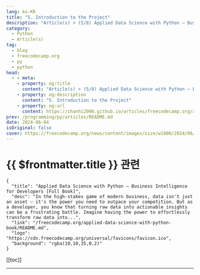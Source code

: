 ```yaml
---
lang: ko-KR
title: "5. Introduction to the Project"
description: "Article(s) > (5/8) Applied Data Science with Python – Business Intelligence for Developers [Full Book]"
category: 
  - Python
  - Article(s)
tag: 
  - blog
  - freecodecamp.org
  - py
  - python
head:
  - - meta:
    - property: og:title
      content: "Article(s) > (5/8) Applied Data Science with Python – Business Intelligence for Developers [Full Book]"
    - property: og:description
      content: "5. Introduction to the Project"
    - property: og:url
      content: https://chanhi2000.github.io/articles/freecodecamp.org/applied-data-science-with-python-book/5-introduction-to-the-project.html
prev: /programming/py/articles/README.md
date: 2024-06-04
isOriginal: false
cover: https://freecodecamp.org/news/content/images/size/w1000/2024/06/Applied-Data-Science-with-Python-Cover-Version-2--1-.png
---
```


# {{ $frontmatter.title }} 관련

```component VPCard
{
  "title": "Applied Data Science with Python – Business Intelligence for Developers [Full Book]",
  "desc": "In the high-stakes game of modern business, data isn't just an asset – it's the power you need to outpace your competition. But as a developer, you know that turning raw data into actionable insights can be a frustrating battle. Imagine having the power to effortlessly transform raw data into...",
  "link": "/freecodecamp.org/applied-data-science-with-python-book/README.md",
  "logo": "https://cdn.freecodecamp.org/universal/favicons/favicon.ico",
  "background": "rgba(10,10,35,0.2)"
}
```

[[toc]]

---

<SiteInfo
  name="Applied Data Science with Python – Business Intelligence for Developers [Full Book]"
  desc="In the high-stakes game of modern business, data isn't just an asset – it's the power you need to outpace your competition. But as a developer, you know that turning raw data into actionable insights can be a frustrating battle. Imagine having the power to effortlessly transform raw data into..."
  url="https://freecodecamp.org/news/applied-data-science-with-python-book/"
  logo="https://cdn.freecodecamp.org/universal/favicons/favicon.ico"
  preview="https://freecodecamp.org/news/content/images/size/w1000/2024/06/Applied-Data-Science-with-Python-Cover-Version-2--1-.png"/>

<!-- TODO: 작성 -->

<!-- 
If you're ready to launch a career in data analytics, data science, or software engineering, this project provides hands-on experience to accelerate your journey. 

Leveraging the SuperStore dataset, we'll perform a comprehensive analysis that equips you with techniques applicable across diverse industries. This project emphasizes customer segmentation while building a robust data analysis skillset.

---

## The Problem: Untapped Data Potential

The sheer volume of data available to modern organizations is staggering, yet many lack the expertise to transform this data into actionable insights. This leads to missed opportunities for revenue growth, customer acquisition, and operational efficiency.

80% to 90% of the world's data is unstructured (<a href="https://deep-talk.ai/blog-posts/80-of-the-worlds-data-is-unstructured">Source</a>). Only 27% of executives can say they have a substantial amount of the data being generated from their customers (<a href="https://images.forbes.com/forbesinsights/StudyPDFs/SAS-DataElevatesTheConsumerExperience-REPORT.pdf">Source</a>). The value of the data economy in the EU is predicted to increase to over €550 billion by 2025 (<a href="https://consultancy.uk/news/32191/europes-data-economies-worth-550-billion-by-2025">Source</a>).

---

## The Solution: Strategic Data Analysis with the SuperStore Dataset

In this project, we'll tackle this challenge head-on by conducting a comprehensive exploratory data analysis of the SuperStore dataset. Utilizing **Python** and **Pandas** within the **Google Colab** environment, we'll uncover hidden patterns, trends, and correlations that can inform strategic business decisions. Through this process, you'll learn to:

- **Segment Customers:**  Delve into customer demographics, purchase behavior, and geographic location to identify distinct customer groups and tailor marketing strategies accordingly.
<li>**Analyze Sales Trends:** Uncover seasonal fluctuations, identify top-selling products, and pinpoint areas for potential growth.
<li>**Unpack Geographic Insights:** Examine sales and customer distribution across different regions, identifying potential opportunities for expansion or optimization.
<li>**Assess Product Performance:** Evaluate the success of individual products and product categories, guiding inventory management, marketing efforts, and product development decisions.

---

## Beyond Analysis: Effective Communication

This project goes beyond analysis, teaching you to effectively communicate your findings to stakeholders. You'll learn to visualize data clearly, craft compelling narratives, and present actionable recommendations.

This project will serve as a guided exploration of the SuperStore dataset. By drawing on proven techniques, you'll gain the confidence to apply these skills to diverse data challenges.

We'll delve deeper than simple analysis, exploring customer segmentation's critical role within a broader data-driven strategy. You'll learn to communicate insights effectively for maximum impact.

This project will give you the hands-on experience and foundational tools you need to excel in data analyst, data scientist, and other data-driven roles. 

You'll need a few things before you get started:

- The analysis utilizes the "Superstore Sales Dataset" <a href="https://kaggle.com/datasets/rohitsahoo/sales-forecasting/data">available on Kaggle here</a>.
- For ease of use and to facilitate collaboration, a working copy of the analysis is <a href="https://colab.research.google.com/drive/1dOJO3X33GuDLvn_eb-oFEgbgAofTpwjA?usp=sharing">accessible via Google Colab here</a>.

---

## 5.1 Introduction to the Project

As a developer, you know the power of data. But have you ever harnessed that power to drive real-world business outcomes? The Superstore Analytics Project is your opportunity to do just that. This chapter will help you:

- **Become a Customer Insights Strategist:** Uncover the hidden motivations behind customer behavior. Using Python libraries like Pandas and Scikit-learn, you'll segment customers into actionable groups and identify opportunities for personalized marketing that truly resonates.
- **Pioneer New Markets and Optimize Supply Chains:** Spatial analysis isn't just for maps – it's a powerful tool for identifying high-potential markets and streamlining logistics. Leverage libraries like Folium and NumPy to visualize data and guide strategic expansion decisions.
- **Drive Revenue with High-Value Customer Retention:** The Pareto principle applies to customers too: a small percentage drive a large portion of revenue. Identify these VIPs through data analysis, then develop tailored strategies to maximize their lifetime value.
- **Master the Art of Product Profitability Analysis:** Pandas and Matplotlib/Seaborn will be your allies as you dive into product sales data. Unearth top performers, uncover emerging trends, and make data-driven recommendations to optimize inventory and boost profitability.
- **Elevate Store Performance through Location Intelligence:** GeoPandas and Plotly are your tools for unlocking insights hidden in store location data. Identify underperforming stores, benchmark against high performers, and make targeted recommendations for improvement.
- **Transform Operations through Data-Driven Optimization:** Every step in the customer journey leaves a data trail. Analyze it to identify bottlenecks, streamline processes, and create a frictionless customer experience. Your mastery of Pandas, Seaborn, and network analysis will make you an invaluable asset.

Now let's dive in.

---

## The Superstore Sales Dataset: A Resource for Retail Analysis and Forecasting

This comprehensive dataset offers four years of detailed sales records from a global superstore. It provides a valuable foundation for us to understand customer behavior, optimize operations, and accurately predict future trends.

![Screenshot from the Superstore dataset](https://freecodecamp.org/news/content/images/2024/05/Screenshot-2024-05-09-at-11.11.02.png)

**Dataset Contents:**

- **Granular Sales Data:** Includes order dates, product categories, shipping methods, customer demographics, and sales figures.
- **Time Series Analysis:** Daily data enables the examination of short and long-term sales patterns, along with the influence of seasons, promotions, and other relevant events.
- **User-Friendly Format:** The dataset's structure is clear and well-organized, facilitating analysis for data professionals at various experience levels.

**Potential Applications:**

- **Exploratory Data Analysis (EDA):** Discover patterns within the data, revealing high-demand periods, top products, and customer preferences.
- **Predictive Modeling:** Develop time series forecasting models to anticipate sales with increased precision. This informs decision-making around inventory, resource allocation, and marketing campaigns.
- **Strategic Optimization:** Translate data-driven insights into actions that improve operational efficiency, promotional effectiveness, and overall profitability.

**Dataset Advantages:**

- **Real-World Complexity:** Data mirrors the multifaceted nature of a global retail operation, offering greater realism than simulated datasets.
- **Adaptive to Your Needs:** Supports a range of analytical techniques, from basic trend identification to sophisticated forecasting methodologies.

This dataset can help you learn how to unlock valuable insights from real-world retail data – that's why we're using it here.

---

## Analyzing The Results

### -customer-segmentation-1">Customer Segmentation

<img src="https://freecodecamp.org/news/content/images/2024/05/image-18.png" alt="Image" width="428" height="411" loading="lazy">
*Distribution of Clients - Consumer, Corporate, Home Office*

### -understanding-the-distribution-and-impact-of-customer-segments">Understanding the Distribution and Impact of Customer Segments

The analysis of our SuperStore dataset highlights a pivotal aspect of business strategy—customer segmentation. 

As you can see in the "Distribution of Clients" pie chart above, our customers are divided into three primary categories: Consumer (52.1%), Corporate (30.1%), and Home Office (17.8%). These segments reveal the diversity within our customer base and underscore the need for tailored marketing strategies.

<img src="https://freecodecamp.org/news/content/images/2024/05/image-19.png" alt="Image" width="567" height="455" loading="lazy">
*Sales per Customer Category*

### Aligning Sales Focus with Customer Segmentation

If we explore further into the "Sales per Customer Category" data, we'll find a compelling story. While consumers make up over half of our customer base, they contribute to 50.8% of total sales, closely aligning with their distribution.

Conversely, corporate clients, though only 30.1% of our base, account for a substantial 30.4% of sales. 

Home office clients, despite being the smallest segment, contribute 18.8% of sales, indicating a higher purchase value per transaction compared to their overall presence.

---

## Strategic Marketing Action Plan with Targeted Initiatives

Because our consumer base is very diverse, and each segment demonstrates distinct purchasing behaviors, this means we'll need to create a tailored marketing approach to maximize sales and profitability. 

This strategic plan aims to address the unique needs and preferences of each segment while driving overall business growth.

### Create Segment-Specific Marketing Campaigns

1. **Consumer Segment (Majority):**

Consumers represent the largest segment, offering the greatest potential for high-volume sales through broad-reaching campaigns.

**Objective:** Capture mass market attention and drive high-volume sales.

**Tactics:**

- **Multi-Channel Campaigns:** Utilize TV, radio, print, online advertising, and social media to reach a wide audience.
- **Seasonal Promotions:** Capitalize on holidays and special events with themed campaigns and limited-time offers.
- **Influencer Marketing:** Partner with popular figures for engaging content to create brand awareness and drive conversions.
- **Referral Programs:** Encourage word-of-mouth marketing by offering incentives for customer referrals, leveraging their strong presence.
- **Corporate Clients:** Corporate clients, while a smaller segment, contribute significantly to sales, indicating a higher average order value and the potential for long-term partnerships.

**Objective:** Position as a trusted partner offering scalable, tailored solutions for businesses.

**Tactics:**

- **Content Marketing:** Publish whitepapers, case studies, and thought leadership articles showcasing industry expertise and building credibility.
- **Account-Based Marketing (ABM):** Develop personalized campaigns for high-value accounts, focusing on building relationships and addressing specific pain points.
- **Webinars and Workshops:** Host educational events showcasing products and services tailored for business needs, emphasizing scalability and customization.
- **Trade Shows and Conferences:** Network with potential clients and demonstrate solutions in a professional setting, establishing direct relationships.
- **Home Office Professionals:** Despite being the smallest segment, home office professionals demonstrate a higher purchase value per transaction, indicating a willingness to invest in premium products and services.

**Objective:** Cultivate a premium brand image for remote workers and freelancers.

**Tactics:**

- **Targeted Email Marketing:** Send personalized offers based on browsing/purchase history, catering to individual needs and preferences.
<li>**Social Media Engagement:** Foster community in targeted groups, offering tips and resources to build a loyal following and establish thought leadership.
<li>**Affiliate Marketing:** Partner with relevant blogs and websites to promote products and services, reaching a targeted audience of home office professionals.
<li>**Premium Subscription Service:** Offer exclusive discounts, early access, and personalized support to enhance the value proposition for this discerning segment.

### Optimized Product Offerings

- **Action:** Analyze sales data, feedback, and trends.
- **Outcome:** Tailored product assortments and strategic innovation to meet segment needs, ensuring relevance and maximizing sales potential.

### Customized Loyalty Programs

Loyalty programs can enhance customer retention and lifetime value, but the incentives must be tailored to resonate with each segment's priorities.

- **Consumer Segment:** Offer points-based rewards, exclusive access, personalized offers, and birthday rewards to appeal to their desire for value and recognition.
- **Corporate Clients:** Implement tiered programs with volume discounts, account management, priority support, and customized solutions to cater to their focus on cost-effectiveness and efficiency.
- **Home Office Professionals:** Provide subscription-based programs with personalized discounts, early access to new products, exclusive content, and priority support to cater to their need for convenience and specialized solutions.

### Dynamic Pricing Strategies

Dynamic pricing can optimize profitability by aligning prices with each segment's perceived value and purchasing power.

- **Action:** Implement algorithms considering demand, seasonality, competitor pricing, and customer behavior.
- **Outcome:** Optimized pricing for each segment, maximizing profitability and sales conversions while remaining competitive.

### -predictive-analytics-for-proactive-decision-making">Predictive Analytics for Proactive Decision-Making

Predictive analytics enables data-driven decision-making, allowing for proactive inventory management, targeted marketing campaigns, and personalized customer experiences.

- **Action:** Leverage analytics to forecast buying behavior, identify trends, and personalize offers.
- **Outcome:** Proactive inventory management to avoid stockouts and overstocking, targeted marketing campaigns that resonate with each segment's unique preferences, and enhanced customer experience through personalized recommendations and offers.

The SuperStore dataset analysis unequivocally demonstrates the criticality of customer segmentation for strategic planning and execution. It provides a comprehensive framework to leverage customer insights for optimized business outcomes.

A data-driven approach acknowledging the unique characteristics and preferences of each customer segment is paramount to sustainable growth. This involves tailoring marketing campaigns, product offerings, loyalty programs, and pricing strategies.

By understanding customer behavior and preferences, your organization can:

- **Enhance Engagement:** Develop targeted campaigns addressing specific pain points and aspirations.
- **Improve Satisfaction:** Provide personalized experiences and offerings catering to unique needs.
- **Drive Revenue:** Optimize pricing, product mix, and promotions based on purchasing power and behavior.

Integrating data-driven insights into strategic initiatives enables informed decision-making, resource optimization, and competitive advantage. 

---

## Customer Loyalty

The following analysis seeks to pinpoint the key customer segments within our dataset that significantly influence business outcomes. Our goal is to unearth the characteristics and behaviors of high-value customers, enabling targeted strategies to enhance retention, loyalty, and ultimately drive growth. 

By delving into purchasing patterns, demographics, and engagement metrics, we will uncover hidden opportunities and prioritize actions that maximize customer lifetime value. 

Below you can see the code we'll run and the output it generates:

```py
# Group the data by Customer ID, Customer Name, Segments, and calculate the frequency of orders for each customer
customer_order_frequency = df.groupby(['Customer ID', 'Customer Name', 'Segment'])['Order ID'].count().reset_index()

# Rename the column to represent the frequency of orders
customer_order_frequency.rename(columns={'Order ID': 'Total Orders'}, inplace=True)

# Identify repeat customers (customers with order frequency greater than 1)
repeat_customers = customer_order_frequency[customer_order_frequency['Total Orders'] >= 1]

# Sort "repeat_customers" in descending order based on the "Order Frequency" column
repeat_customers_sorted = repeat_customers.sort_values(by='Total Orders', ascending=False)

# Print the result- the first 10 and reset index
print(repeat_customers_sorted.head(12).reset_index(drop=True))
```

```py
Customer ID        Customer Name      Segment  Total Orders
0     WB-21850        William Brown     Consumer            35
1     PP-18955           Paul Prost  Home Office            34
2     MA-17560         Matt Abelman  Home Office            34
3     JL-15835             John Lee     Consumer            33
4     CK-12205  Chloris Kastensmidt     Consumer            32
5     SV-20365          Seth Vernon     Consumer            32
6     JD-15895     Jonathan Doherty    Corporate            32
7     AP-10915       Arthur Prichep     Consumer            31
8     ZC-21910     Zuschuss Carroll     Consumer            31
9     EP-13915           Emily Phan     Consumer            31
10    LC-16870        Lena Cacioppo     Consumer            30
11    Dp-13240          Dean percer  Home Office            29
```

```py
# Group the data by customer IDs and calculate the total purchase (sales) for each customer
customer_sales = df.groupby(['Customer ID', 'Customer Name', 'Segment'])['Sales'].sum().reset_index()

# Sort the customers based on their total purchase in descending order to identify top spenders
top_spenders = customer_sales.sort_values(by='Sales', ascending=False)

# Print the top-spending customers
print(top_spenders.head(10).reset_index(drop=True)) 

Customer ID       Customer Name      Segment      Sales
0    SM-20320         Sean Miller  Home Office  25043.050
1    TC-20980        Tamara Chand    Corporate  19052.218
2    RB-19360        Raymond Buch     Consumer  15117.339
3    TA-21385        Tom Ashbrook  Home Office  14595.620
4    AB-10105       Adrian Barton     Consumer  14473.571
5    KL-16645        Ken Lonsdale     Consumer  14175.229
6    SC-20095        Sanjit Chand     Consumer  14142.334
7    HL-15040        Hunter Lopez     Consumer  12873.298
8    SE-20110        Sanjit Engle     Consumer  12209.438
9    CC-12370  Christopher Conant     Consumer  12129.07
```

### -understanding-repeat-purchase-behaviors">Understanding Repeat Purchase Behaviors

The repeat purchase behavior of our customers reveals who is coming back and how often. Our analysis shows that certain customers make frequent purchases, highlighting their loyalty and the effectiveness of our engagement strategies. 

For example, William Brown, a consumer, tops the list with 35 orders, indicating high engagement with our offerings.

### -action-points">Action Points:

- **Personalize Communication**: Tailor marketing messages and promotions to the needs and preferences of frequent buyers to maintain their interest and encourage continued patronage.
<li>**Reward Loyalty**: Implement a loyalty program that rewards repeat purchases, thereby increasing customer retention rates.
<li>**Feedback Collection**: Regularly gather feedback from repeat customers to refine product offerings and service delivery.

### Identifying and Nurturing Top Spenders

Assessing who spends the most within our customer segments provides a clear direction for resource allocation in marketing and customer service efforts. 

Sean Miller, from the Home Office segment, has the highest expenditure with over $25,000 spent. This information is crucial for developing targeted strategies that cater to high-value customers.

### Strategic Recommendations:

- **Enhanced Customer Support**: Offer dedicated support and exclusive services to top spenders to enhance their buying experience.
- **Custom Offers**: Create special offers that cater to the unique needs and preferences of the highest spenders to increase their purchase frequency.
- **Strategic Upselling**: Use data-driven insights to identify upselling opportunities tailored to the interests of top spenders.

### Utilizing Data for Targeted Marketing

The detailed breakdown of customer spending and order frequency allows us to segment our marketing efforts more effectively. 

For instance, knowing that home office customers like Sean Miller and Tom Ashbrook are among the top spenders suggests a high potential for targeted marketing campaigns designed to cater to home office setups.

### Implementable Actions:

- **Segment-Specific Campaigns**: Design marketing campaigns that address the specific needs of different segments, such as corporate and home office, enhancing relevance and effectiveness.
- **Data-Driven Product Recommendations**: Leverage data on past purchases to recommend relevant products that meet the evolving needs of our customers.
- **Incentivize Higher Spend**: Introduce tiered pricing strategies that incentivize higher spend, particularly within segments that show a propensity for larger transactions.

### Empowering Strategic Decisions Through Customer Segmentation

Our customer segmentation analysis provides a foundation for making informed, strategic decisions that enhance customer satisfaction and loyalty. By understanding and acting on the behaviors of our customers—identifying who are our most frequent shoppers and top spenders—we can tailor our efforts to maximize impact. 

This approach not only boosts customer loyalty but also drives increased revenue, ensuring our competitive edge in the market.

---

## Popular Mode of Shipment

![Popular Mode of Shipment](https://freecodecamp.org/news/content/images/2024/05/image-20.png)

### Analyzing Shipping Preferences

Our dataset reveals the distribution of shipping preferences among our customers, which is crucial for optimizing logistics and enhancing customer satisfaction. 

The "Popular Mode Of Shipment" pie chart indicates that Standard Class shipping is overwhelmingly preferred, accounting for 59.8% of shipments. This is followed by Second Class at 19.4%, First Class at 15.3%, and Same Day at 5.5%.

### Strategic Implications

The dominance of Standard Class shipping underscores its importance as a reliable and cost-effective option for the majority of our customers. However, the presence of faster options like First Class and Same Day shipping highlights a segment of the market with different priorities—speed and convenience.

This data can drive growth and optimization in several ways:

**Tailored Shipping Options:**

- **Consumers:** Offer a tiered shipping program where Standard Class is the default, but members of the loyalty program receive free shipping on orders over a certain threshold. This incentivizes higher-value purchases while catering to their preference for cost-effectiveness.
- **Corporate Clients:** Introduce a "Corporate Shipping Program" with negotiated rates for bulk orders and expedited shipping options. This could include dedicated account managers for seamless logistics coordination and personalized shipping solutions.
- **Home Office Professionals:** Offer a subscription-based service with free or discounted expedited shipping for a flat monthly fee. This caters to their desire for convenience and reliable delivery.

**Dynamic Pricing:**

- **Peak Season Surcharges:** During peak shopping periods, implement surcharges for expedited shipping to manage demand and allocate resources efficiently.
- **Regional Pricing:** Adjust shipping prices based on the customer's location to account for varying shipping costs and ensure fair pricing.
- **Promotional Discounts:** Offer limited-time discounts on specific shipping methods to stimulate sales and entice customers to try faster options.

**Partnership Opportunities:**

- **Negotiated Rates:** Partner with multiple carriers to secure competitive rates for various shipping methods, ensuring cost-effective options for both SuperStore and its customers.
- **Hybrid Shipping:** Explore partnerships with local delivery services to offer same-day or next-day delivery in select areas, catering to customers who prioritize speed.
- **International Expansion:** Partner with international shipping providers to expand SuperStore's reach and offer global shipping options.

**Operational Efficiency:**

- **Warehouse Optimization:** Analyze shipping data to identify popular products and strategically locate them within the warehouse for faster order fulfillment.
- **Route Optimization:** Utilize route planning software to optimize delivery routes and reduce transportation costs.
- **Packaging Efficiency:** Analyze product dimensions and packaging materials to minimize shipping costs and reduce waste.

**Customer Communication:**

- **Real-Time Tracking:** Integrate shipping tracking tools into the website and customer communication channels to provide real-time updates on order status and estimated delivery times.
- **Proactive Notifications:** Send automated notifications about shipping delays or changes in delivery schedules to manage customer expectations and reduce inquiries.
- **Personalized Recommendations:** Based on past purchase history and shipping preferences, recommend suitable shipping options during checkout to enhance the customer experience.

**Feedback Loop:**

- **Post-Purchase Surveys:** Collect feedback on shipping experiences through post-purchase surveys or email campaigns to identify areas for improvement.
<li>**Online Reviews and Social Media:** Monitor online reviews and social media mentions related to shipping to address concerns and maintain a positive brand image.
<li>**Continuous Improvement:** Regularly analyze feedback data to identify trends and implement changes to enhance shipping services.

---

## -geographical-analysis">Geographical Analysis

A comprehensive geographic analysis reveals a wealth of opportunities for SuperStore to optimize its market penetration and sales strategy across various states and cities. This granular assessment provides actionable insights that will empower the company to concentrate its efforts on high-yield regions, tailor product offerings to local preferences, and unlock hidden pockets of profitability. 

Below is the code that we will run and the output it produces: 

```py
# Customers per state

state = df['State'].value_counts().reset_index()
state = state.rename(columns={'index':'State', 'State':'Number_of_customers'})

print(state.head(20))

# Customers per city

city = df['City'].value_counts().reset_index()
city= city.rename(columns={'index':'City', 'City':'Number_of_customers'})

print(city.head(15))

# Sales per state

# Group the data by state and calculate the total purchases (sales) for each state
state_sales = df.groupby(['State'])['Sales'].sum().reset_index()

# Sort the states based on their total sales in descending order to identify top spenders
top_sales = state_sales.sort_values(by='Sales', ascending=False)

# Print the states
print(top_sales.head(20).reset_index(drop=True))

# Group the data by state and calculate the total purchase (sales) for each city
city_sales = df.groupby(['City'])['Sales'].sum().reset_index()

# Sort the cities based on their sales in descending order to identify top cities
top_city_sales = city_sales.sort_values(by='Sales', ascending=False)

# Print the states
print(top_city_sales.head(20).reset_index(drop=True))

state_city_sales = df.groupby(['State','City'])['Sales'].sum().reset_index()

print(state_city_sales.head(20))
```

```py
 Number_of_customers  count
0           California   1946
1             New York   1097
2                Texas    973
3         Pennsylvania    582
4           Washington    504
5             Illinois    483
6                 Ohio    454
7              Florida    373
8             Michigan    253
9       North Carolina    247
10            Virginia    224
11             Arizona    223
12           Tennessee    183
13            Colorado    179
14             Georgia    177
15            Kentucky    137
16             Indiana    135
17       Massachusetts    135
18              Oregon    122
19          New Jersey    122

 Number_of_customers  count
0        New York City    891
1          Los Angeles    728
2         Philadelphia    532
3        San Francisco    500
4              Seattle    426
5              Houston    374
6              Chicago    308
7             Columbus    221
8            San Diego    170
9          Springfield    161
10              Dallas    156
11        Jacksonville    125
12             Detroit    115
13              Newark     92
14             Jackson     82

       State        Sales
0       California  446306.4635
1         New York  306361.1470
2            Texas  168572.5322
3       Washington  135206.8500
4     Pennsylvania  116276.6500
5          Florida   88436.5320
6         Illinois   79236.5170
7         Michigan   76136.0740
8             Ohio   75130.3500
9         Virginia   70636.7200
10  North Carolina   55165.9640
11         Indiana   48718.4000
12         Georgia   48219.1100
13        Kentucky   36458.3900
14         Arizona   35272.6570
15      New Jersey   34610.9720
16        Colorado   31841.5980
17       Wisconsin   31173.4300
18       Tennessee   30661.8730
19       Minnesota   29863.1500

 City        Sales
0   New York City  252462.5470
1     Los Angeles  173420.1810
2         Seattle  116106.3220
3   San Francisco  109041.1200
4    Philadelphia  108841.7490
5         Houston   63956.1428
6         Chicago   47820.1330
7       San Diego   47521.0290
8    Jacksonville   44713.1830
9         Detroit   42446.9440
10    Springfield   41827.8100
11       Columbus   38662.5630
12         Newark   28448.0490
13       Columbia   25283.3240
14        Jackson   24963.8580
15      Lafayette   24944.2800
16    San Antonio   21843.5280
17     Burlington   21668.0820
18      Arlington   20214.5320
19         Dallas   20127.9482

  State           City      Sales
0   Alabama         Auburn   1766.830
1   Alabama        Decatur   3374.820
2   Alabama       Florence   1997.350
3   Alabama         Hoover    525.850
4   Alabama     Huntsville   2484.370
5   Alabama         Mobile   5462.990
6   Alabama     Montgomery   3722.730
7   Alabama     Tuscaloosa    175.700
8   Arizona       Avondale    946.808
9   Arizona  Bullhead City     22.288
10  Arizona       Chandler   1067.403
11  Arizona        Gilbert   4172.382
12  Arizona       Glendale   2917.865
13  Arizona           Mesa   4037.740
14  Arizona         Peoria   1341.352
15  Arizona        Phoenix  11000.257
16  Arizona     Scottsdale   1466.307
17  Arizona   Sierra Vista     76.072
18  Arizona          Tempe   1070.302
19  Arizona         Tucson   6313.016
```

Now let's dig into this data a bit more:

### State-Level Analysis: Beyond the Obvious

While California boasts the largest customer base, the data reveals a nuanced landscape where success isn't solely determined by sheer numbers. 

New York's higher sales per customer, despite a smaller customer base, suggest a lucrative market with a preference for premium products or larger order quantities. 

Texas, while ranking third in customer count, emerges as a burgeoning market with significant untapped potential due to its large population and thriving economy. 

Washington and Pennsylvania, though smaller in customer base, exhibit robust sales figures, hinting at untapped potential that could be unlocked through targeted marketing and increased brand visibility.

**Strategic Recommendations:**

- **High-Growth Regions:** Prioritize Texas, Washington, and Pennsylvania for expansion. Consider allocating additional resources to marketing campaigns, expanding distribution networks, and tailoring product offerings to local preferences.
- **High-Value Markets:** New York presents an opportunity to cultivate a loyal customer base with a penchant for premium products. Consider introducing exclusive product lines, loyalty programs with high-value rewards, and personalized shopping experiences.
- **Maximizing Market Share:** In California, focus on increasing customer engagement and average order value through targeted promotions, personalized recommendations, and data-driven upselling strategies.

### City-Level Analysis: Pinpointing Urban Opportunities

Drilling down to the city level reveals even more granular insights into customer behavior and preferences. 

While New York City leads in both customer count and total sales, cities like Los Angeles and Seattle demonstrate impressive sales figures despite smaller customer bases, indicating a high-value segment with a willingness to spend. 

Surprisingly, metropolitan areas like Houston and Chicago, with their sizeable populations, present significant untapped potential due to underperforming sales figures.

**Strategic Recommendations:**

- **Targeted Urban Campaigns:** Launch hyper-targeted campaigns in Houston and Chicago, emphasizing brand awareness, local partnerships, and product assortments tailored to the unique preferences of each city.
- **Market Expansion:** Capitalize on the affluent customer base in Seattle and Los Angeles by introducing premium product lines, expanding service offerings, and hosting exclusive events to foster loyalty and drive repeat business.
- **Loyalty Enhancement:** Focus on retention strategies in New York City, such as personalized loyalty programs, exclusive events, and concierge services, to maintain and strengthen relationships with high-value customers.

### -granular-insights-hidden-gems-within-states">Granular Insights: Hidden Gems Within States

A more detailed analysis reveals hidden pockets of profitability within individual states. For instance, Arizona boasts cities like Phoenix and Tucson that significantly contribute to overall sales, highlighting the importance of understanding local dynamics within each state.

**Strategic Recommendations:**

- **Hyperlocal Marketing:** Tailor marketing campaigns to specific cities within each state, leveraging local insights, cultural nuances, and community partnerships to maximize engagement and drive conversions.
- **Localized Product Assortment:** Optimize product offerings in each city based on local demand and preferences, ensuring the most relevant and appealing products are readily available.
- **Data-Driven Expansion:** Utilize data analytics to identify untapped markets within high-potential states, enabling strategic expansion into specific cities where the brand can resonate with local audiences.

By adopting a granular, data-driven approach to geographic analysis, SuperStore can unlock new avenues for growth, optimize its market penetration, and achieve sustained profitability across diverse regions. 

The key lies in understanding the unique characteristics and preferences of each market and tailoring strategies accordingly. This will not only drive sales but also foster strong customer relationships and brand loyalty, positioning SuperStore as a market leader that truly understands and caters to the needs of its diverse customer base.

---

## Product Category Analysis

![Top Product Categories Based on Sales](https://freecodecamp.org/news/content/images/2024/05/image-21.png)

![Top Product Categories Based on Sales](https://freecodecamp.org/news/content/images/2024/05/image-22.png)

Now we'll discover which products are truly driving revenue, where your profit margins shine, and which categories are ripe for strategic investment. 

Below is the code that we will run and the output it produces: 

```py
## Product Analysis

### Product Category Analysis

- Investigate the sales performance of different product

# Types of products in the Stores

products = df['Category'].unique()
print(products)

product_subcategory = df['Sub-Category'].unique()
print(product_subcategory)

# Types of sub category

product_subcategory = df['Sub-Category'].nunique()
print(product_subcategory)

# Group the data by product category and how many sub-category it has
subcategory_count = df.groupby('Category')['Sub-Category'].nunique().reset_index()
# sort by ascending order
subcategory_count = subcategory_count.sort_values(by='Sub-Category', ascending=False)
# Print the states
print(subcategory_count)

subcategory_count_sales = df.groupby(['Category','Sub-Category'])['Sales'].sum().reset_index()

print(subcategory_count_sales)

# Group the data by product category versus the sales from each product category
product_category = df.groupby(['Category'])['Sales'].sum().reset_index()

# Sort the product category in their descending order and identify top product category
top_product_category = product_category.sort_values(by='Sales', ascending=False)

# Print the states
print(top_product_category.reset_index(drop=True))

# Plotting a pie chart
plt.pie(top_product_category['Sales'], labels=top_product_category['Category'], autopct='%1.1f%%')

# set the labels of the pie chart
plt.title('Top Product Categories Based on Sales')

plt.show()

# Group the data by product sub category versus the sales
product_subcategory = df.groupby(['Sub-Category'])['Sales'].sum().reset_index()

# Sort the product category in their descending order and identify top product category
top_product_subcategory = product_subcategory.sort_values(by='Sales', ascending=False)

# Print the states
print(top_product_subcategory.reset_index(drop=True))

top_product_subcategory = top_product_subcategory.sort_values(by='Sales', ascending=True)

# Ploting a bar graph

plt.barh(top_product_subcategory['Sub-Category'], top_product_subcategory['Sales'])

# Labels
plt.title('Top Product Categories Based on Sales')
plt.xlabel('Product Sub-Category')
plt.ylabel('Total Sales')
plt.xticks(rotation=0)

plt.show()
```
### Sales Distribution: A Balanced Portfolio with a Technological Tilt

The product portfolio demonstrates a balanced distribution across three primary categories: Technology (36.6%), Furniture (32.2%), and Office Supplies (31.2%). This near-equal distribution signifies a diverse customer base with varied needs. 

However, the slight dominance of technology products indicates a potential growth trajectory in this sector, aligning with current market trends and consumer preferences.

### Sub-Category Spotlight: Identifying Stars and Hidden Gems

Drilling down into sub-categories unveils a more nuanced picture:

- **Star Performers:** Phones and Chairs emerge as the undeniable champions, boasting the highest gross sales. This signals a robust market demand and potentially healthy profit margins, warranting a strategic focus on inventory management, marketing initiatives, and supplier relationships.
- **Mid-Tier Contenders:** Storage, Tables, and Accessories exhibit substantial sales, although not reaching the top echelons. These categories present opportunities for targeted promotions, bundled offers, and cross-selling strategies to elevate their performance and capture a larger market share.
- **Dormant Potential:** Fasteners, Labels, and Envelopes linger at the lower end of the spectrum, representing a smaller share of sales. While these items may be perceived as ancillary, they offer potential for growth through aggressive marketing, creative bundling with higher-demand products, or strategic re-evaluation of their role in the product mix.

### Strategic Roadmap: From Insights to Actionable Strategies

- **High-Value Focus:** Prioritize inventory allocation and marketing resources for top-performing sub-categories like Phones and Chairs. Explore strategic partnerships with suppliers to secure volume discounts and ensure consistent stock availability.
- **Mid-Tier Boost:** Implement targeted promotions, cross-selling strategies, and bundled offers for Storage, Tables, and Accessories to stimulate demand and increase average order value.
- **Dormant Potential Activation:** Conduct comprehensive market research to understand the factors influencing low demand for Fasteners, Labels, and Envelopes. Consider adjusting pricing strategies, featuring these products more prominently in marketing materials, or utilizing them as promotional items to drive traffic and increase basket size.

### Leveraging Data for Precision Marketing and Continuous Improvement

- **Targeted Campaigns:** Utilize customer purchase data to segment customers effectively and create personalized marketing campaigns that resonate with their specific needs and preferences.
- **Dynamic Pricing:** Implement dynamic pricing models for high-demand items like Phones, leveraging fluctuations in demand to maximize profitability without alienating customers.
- **Feedback Loop:** Establish a robust mechanism for gathering and analyzing customer feedback, particularly for top-selling and underperforming products. This iterative process allows for continuous improvement and ensures product offerings remain aligned with evolving customer expectations.

This comprehensive product category analysis serves as a compass, guiding SuperStore towards a more refined and profitable product strategy. By embracing data-driven insights and implementing targeted actions, the company can capitalize on high-growth opportunities, optimize inventory management, and foster a deeper understanding of customer preferences. 

This strategic approach will not only maximize short-term revenue but also cultivate long-term customer loyalty and sustained growth in an ever-evolving market.

---

## Sales Analysis

Analyzing our sales data over several years provides a clear trajectory of growth and helps us understand seasonal fluctuations that affect our business. This analysis is essential for strategic planning, resource allocation, and performance forecasting. 

### Yearly Sales Analysis (2014-2018): Capitalizing on Growth and Navigating Fluctuations

![Yearly Sales from 2014 to 2019](https://freecodecamp.org/news/content/images/2024/05/image-24.png)

The consistent sales growth from 2014 to 2018, with a temporary dip in 2016, presents a valuable opportunity for strategic refinement and growth acceleration.

**Actionable Insights:**

- **2016 Sales Dip:** Conduct a thorough analysis of internal and external factors that contributed to the 2016 sales decline. This could involve scrutinizing market trends, competitor activity, internal operational challenges, or pricing strategies. Identifying the root causes will equip SuperStore with valuable knowledge to mitigate future risks.
- **Growth Post-2016:** Pinpoint the specific strategies implemented after 2016 that fueled the subsequent recovery and growth. This might entail analyzing marketing campaigns, product launches, customer acquisition strategies, or operational improvements. By understanding what worked well, SuperStore can double down on these successful initiatives.

**Strategic Initiatives:**

- **Reinforce Successful Strategies:** Amplify the impact of proven strategies by allocating additional resources, refining their execution, and scaling them to reach a wider audience. This could involve expanding marketing campaigns to new channels, investing in product development, or strengthening customer service.
- **Develop Contingency Plans:** Create a comprehensive plan to address potential market fluctuations or unforeseen challenges. This might include diversifying product offerings, exploring new market segments, or establishing financial reserves to weather temporary downturns.
- **Continuous Monitoring and Adaptation:** Establish a system for ongoing monitoring of sales performance, market trends, and competitor activities. By staying agile and adapting quickly to changing conditions, SuperStore can maintain its growth trajectory and proactively address potential risks.

By proactively addressing the insights gleaned from this yearly sales analysis, SuperStore can not only sustain its current growth trajectory but also fortify its resilience against future market fluctuations, ensuring continued success in the years to come.

### Company Sales Analysis: Charting Growth and Uncovering Seasonal Patterns

![Total Sales by Month from 2018 - 2019](https://freecodecamp.org/news/content/images/2024/05/image-26.png)

The following analysis of SuperStore's total sales by month from 2014 to 2019 reveals a consistent upward trajectory, punctuated by seasonal fluctuations. This comprehensive view offers invaluable insights into the company's growth patterns and potential areas for optimization.

Key Observations:

- **Steady Growth:** SuperStore has experienced a steady increase in total sales over the six-year period, reflecting positive business momentum and a growing customer base.
- **Seasonal Fluctuations:** Sales exhibit distinct peaks and valleys throughout the year, with the highest sales typically occurring in November and December, coinciding with holiday shopping seasons. Conversely, sales tend to dip in the first quarter of each year.
- **Accelerated Growth in Later Years:** The rate of sales growth appears to accelerate in the later years, particularly in 2018 and 2019, suggesting successful strategic initiatives or favorable market conditions.

Actionable Insights:

- **Capitalize on Peak Seasons:** Double down on marketing and promotional efforts during peak seasons to maximize revenue and capture a larger market share. Consider offering special discounts, bundles, or limited-time promotions to incentivize purchases.
- **Mitigate Seasonal Dips:** Develop strategies to address the sales dip in the first quarter. This could involve introducing new products or services tailored to off-season demand, offering incentives for early purchases, or focusing on customer retention and loyalty programs.
- **Sustain Growth Momentum:** Analyze the factors driving accelerated growth in recent years and replicate successful strategies. This could entail expanding into new markets, investing in product innovation, or optimizing marketing campaigns.
- **Inventory Optimization:** Utilize sales data to forecast demand accurately and adjust inventory levels accordingly, ensuring sufficient stock during peak seasons and minimizing excess inventory during slower periods.
- **Data-Driven Promotions:** Leverage historical sales data to create targeted promotions that align with seasonal trends and customer preferences.

By meticulously examining the total sales by month and implementing these data-driven strategies, SuperStore can harness its growth potential, optimize its operations, and maintain a competitive edge in the market. This analysis empowers the company to make informed decisions that will drive continued success in the years to come.

---

## -sales-trends-1">Sales Trends

The following analysis meticulously examines SuperStore's sales data across monthly, quarterly, and yearly intervals. 

By visualizing and dissecting these temporal trends, we aim to extract actionable insights that will inform strategic decision-making, optimize sales cycles, and unlock untapped growth potential. This comprehensive assessment serves as a compass, guiding the company towards sustained revenue enhancement and a deeper understanding of the factors influencing sales performance.

![Monthly Sales Trend from Jan 2015 to Jan 2018](https://freecodecamp.org/news/content/images/2024/05/image-27.png)

### Monthly Sales Trends: Seasonality as a Strategic Lever

The monthly sales data reveals a clear seasonal pattern, with a pronounced peak in November and December, coinciding with the holiday shopping frenzy. This peak presents a golden opportunity for SuperStore to maximize revenue through targeted campaigns, promotions, and limited-time offers.

Conversely, the first quarter of each year consistently experiences a dip in sales. This predictable lull can be proactively addressed through several strategies:

- **Off-Season Product Launches:** Introduce new products or services that cater specifically to customer needs during this period, such as winter clearance sales or promotions for back-to-school essentials.
- **Early Bird Incentives:** Incentivize early purchases through discounts, loyalty rewards, or exclusive access to new products, stimulating demand during traditionally slower months.
- **Customer Retention Focus:** Shift focus towards retaining existing customers through loyalty programs, personalized communication, and exceptional customer service, ensuring a steady stream of revenue even during off-peak periods.

### Quarterly Sales Trends: Aligning Strategy with Seasonal Rhythms

The quarterly sales data mirrors the monthly trends, highlighting the significance of Q4 (holiday season) for revenue generation and Q1 as a period for strategic adjustments. To optimize performance, SuperStore can:

- **Product Category Analysis:** Analyze sales data by product category on a quarterly basis to identify seasonal trends. This enables the tailoring of product offerings and marketing campaigns to specific quarters, ensuring maximum relevance and appeal.
<li>**Inventory Optimization:** Forecast demand accurately based on historical quarterly data to avoid stockouts during peak seasons and overstocking during slower periods, thus optimizing inventory management and minimizing costs.

### Yearly Sales Trends: Sustaining Growth and Mitigating Risks

The overall upward trajectory of sales over the years signifies sustained business growth, with a notable acceleration in 2018 and 2019. To maintain this momentum, SuperStore can:

- **Deep Dive into Growth Drivers:** Conduct a comprehensive analysis of the factors contributing to accelerated growth, such as new product launches, market expansion, or successful marketing initiatives. Replicating these successes can further propel the company's upward trajectory.
<li>**Continuous Optimization:** Implement data-driven strategies to refine marketing campaigns, enhance customer experiences, and streamline operations. By continuously monitoring key performance indicators (KPIs) and adapting to market dynamics, SuperStore can ensure continued growth and profitability.
<li>**Risk Mitigation:** Develop contingency plans to address potential risks and unforeseen challenges, such as economic downturns or shifts in consumer behavior. This could involve diversifying revenue streams, expanding into new markets, or building financial reserves to weather turbulent periods.

The sales trends analysis paints a vivid picture of SuperStore's growth trajectory and seasonal fluctuations. By leveraging these insights and implementing proactive strategies, the company can optimize its operations, capitalize on seasonal opportunities, and navigate challenges with agility. This data-driven approach ensures that SuperStore remains not only responsive to market dynamics but also well-positioned for sustained growth and continued success in the years to come.

---

## Total Sales by U.S. State

<img src="https://freecodecamp.org/news/content/images/2024/05/image-28.png" alt="Image" width="880" height="362" loading="lazy">
*The choropleth map of the total sales by U.S. State*

The choropleth map of the United States provides a vivid illustration of total sales distribution by state, revealing significant variances in market performance across the country. This geographical visualization is instrumental for identifying key markets, underperformers, and potential growth opportunities.

### High-Performance States

The map highlights California, Texas, and New York as the top-performing states with the highest sales volumes, marked by deeper shades. These states, known for their large populations and robust economies, naturally present lucrative markets for our products.

- **California**: Stands out as the highest revenue generator, suggesting strong market penetration and customer engagement.
- **New York and Texas**: Follow closely, indicating well-established markets with considerable consumer spending.

### -mid-level-and-emerging-markets">Mid-Level and Emerging Markets

States such as Florida and Illinois are depicted in mid-range colors, indicating moderate sales volumes. These regions hold potential for growth and may benefit from targeted marketing strategies and increased distribution efforts.

- **Florida**: Shows potential as an emerging market that could be tapped more effectively through localized marketing campaigns and possibly expanding the distribution network.
- **Illinois**: Suggests a stable market presence that could be enhanced by exploring consumer preferences and adjusting product offerings to better meet local demands.

### Lower Sales Regions

The map also identifies several states, particularly in the central and mountain regions, where sales are relatively low. These areas require a strategic approach to determine whether the low sales are due to poor market penetration, lack of consumer awareness, or other factors.

- **Central and Mountain States**: Such as Montana, Wyoming, and the Dakotas, show minimal sales, which could be addressed by investigating local market conditions and possibly increasing marketing efforts.

### Strategic Implications

The geographic sales analysis reveals a diverse landscape with distinct opportunities and challenges across various regions. By leveraging these insights and implementing a multi-pronged strategic approach, SuperStore can optimize its market penetration and sales performance.

### -high-performance-states-sustained-dominance-and-strategic-expansion">High-Performance States: Sustained Dominance and Strategic Expansion

In high-performing states like California, New York, and Texas, where SuperStore has already established a strong foothold, the focus shifts towards sustaining dominance and exploring avenues for further growth.

**Actionable Strategies:**

1. **Invest in Customer Retention:** Implement loyalty programs, personalized offers, and exceptional customer service to maintain and strengthen relationships with existing customers, ensuring repeat business and positive word-of-mouth.
2. **Expand Product Lines:** Introduce new product lines or variations that cater to the specific preferences and demographics of these high-value markets, tapping into unmet needs and increasing average order value.
3. **Vertical Integration:** Explore opportunities for vertical integration within the supply chain to reduce costs, improve efficiency, and enhance control over product quality and distribution.
4. **Horizontal Expansion:** Consider acquiring or partnering with complementary businesses in these regions to expand market reach, access new customer segments, and diversify revenue streams.

### -mid-level-states-targeted-growth-and-market-penetration">Mid-Level States: Targeted Growth and Market Penetration

States like Florida and Illinois represent promising markets with moderate sales volumes and untapped potential. A targeted approach is necessary to increase brand visibility and drive customer engagement.

**Actionable Strategies:**

1. **Localized Marketing Campaigns:** Develop marketing campaigns tailored to the specific preferences and demographics of each state. Leverage local influencers, community partnerships, and regional events to create a sense of connection and resonance with the target audience.
2. **Competitive Analysis:** Conduct a thorough analysis of the competitive landscape in these states to identify gaps in the market and differentiate SuperStore's offerings. Focus on unique value propositions and competitive pricing to attract new customers.
3. **Distribution Channel Optimization:** Evaluate and optimize distribution channels to ensure efficient product delivery and availability across all retail locations and online platforms.
4. **Customer Feedback Loop:** Establish a mechanism for gathering and analyzing customer feedback to understand regional preferences, identify areas for improvement, and tailor product offerings to meet specific needs.

### -underperforming-markets-strategic-assessment-and-targeted-interventions">Underperforming Markets: Strategic Assessment and Targeted Interventions

States with low sales volumes, particularly those in the central and mountain regions, require a nuanced approach to understand the root causes of underperformance and develop targeted interventions.

**Actionable Strategies:**

1. **Market Research:** Conduct in-depth market research to identify barriers to entry or performance, including competitor analysis, consumer behavior studies, and assessments of local economic conditions.
2. **Strategic Partnerships:** Explore partnerships with local businesses or distributors to expand market reach, leverage existing networks, and gain insights into regional nuances.
3. **Localized Promotions:** Launch targeted promotions and discounts to raise brand awareness and incentivize trial purchases.
4. **Product Localization:** Consider adapting product lines or services to meet the unique needs and preferences of consumers in these regions.

By embracing a data-driven approach to geographic analysis and implementing these targeted strategies, SuperStore can optimize its sales performance across all U.S. states. 

This involves a combination of reinforcing success in high-performing areas, accelerating growth in mid-level markets, and strategically addressing challenges in underperforming regions. 

The ultimate goal is to create a sustainable growth trajectory that leverages the strengths of each market while mitigating risks and maximizing profitability across the entire United States.
-->

